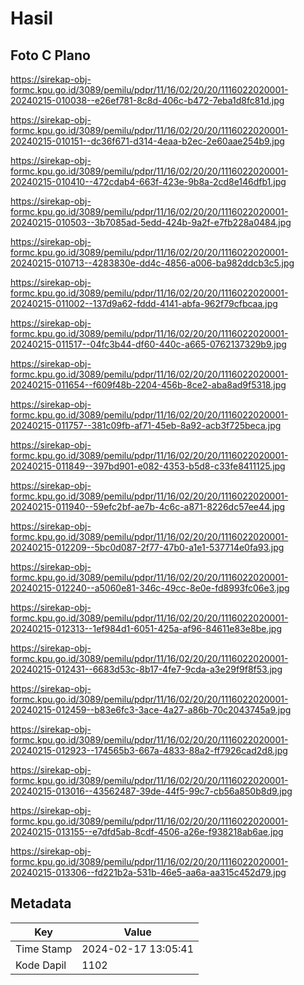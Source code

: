 # Hasil

## Foto C Plano

https://sirekap-obj-formc.kpu.go.id/3089/pemilu/pdpr/11/16/02/20/20/1116022020001-20240215-010038--e26ef781-8c8d-406c-b472-7eba1d8fc81d.jpg

https://sirekap-obj-formc.kpu.go.id/3089/pemilu/pdpr/11/16/02/20/20/1116022020001-20240215-010151--dc36f671-d314-4eaa-b2ec-2e60aae254b9.jpg

https://sirekap-obj-formc.kpu.go.id/3089/pemilu/pdpr/11/16/02/20/20/1116022020001-20240215-010410--472cdab4-663f-423e-9b8a-2cd8e146dfb1.jpg

https://sirekap-obj-formc.kpu.go.id/3089/pemilu/pdpr/11/16/02/20/20/1116022020001-20240215-010503--3b7085ad-5edd-424b-9a2f-e7fb228a0484.jpg

https://sirekap-obj-formc.kpu.go.id/3089/pemilu/pdpr/11/16/02/20/20/1116022020001-20240215-010713--4283830e-dd4c-4856-a006-ba982ddcb3c5.jpg

https://sirekap-obj-formc.kpu.go.id/3089/pemilu/pdpr/11/16/02/20/20/1116022020001-20240215-011002--137d9a62-fddd-4141-abfa-962f79cfbcaa.jpg

https://sirekap-obj-formc.kpu.go.id/3089/pemilu/pdpr/11/16/02/20/20/1116022020001-20240215-011517--04fc3b44-df60-440c-a665-0762137329b9.jpg

https://sirekap-obj-formc.kpu.go.id/3089/pemilu/pdpr/11/16/02/20/20/1116022020001-20240215-011654--f609f48b-2204-456b-8ce2-aba8ad9f5318.jpg

https://sirekap-obj-formc.kpu.go.id/3089/pemilu/pdpr/11/16/02/20/20/1116022020001-20240215-011757--381c09fb-af71-45eb-8a92-acb3f725beca.jpg

https://sirekap-obj-formc.kpu.go.id/3089/pemilu/pdpr/11/16/02/20/20/1116022020001-20240215-011849--397bd901-e082-4353-b5d8-c33fe8411125.jpg

https://sirekap-obj-formc.kpu.go.id/3089/pemilu/pdpr/11/16/02/20/20/1116022020001-20240215-011940--59efc2bf-ae7b-4c6c-a871-8226dc57ee44.jpg

https://sirekap-obj-formc.kpu.go.id/3089/pemilu/pdpr/11/16/02/20/20/1116022020001-20240215-012209--5bc0d087-2f77-47b0-a1e1-537714e0fa93.jpg

https://sirekap-obj-formc.kpu.go.id/3089/pemilu/pdpr/11/16/02/20/20/1116022020001-20240215-012240--a5060e81-346c-49cc-8e0e-fd8993fc06e3.jpg

https://sirekap-obj-formc.kpu.go.id/3089/pemilu/pdpr/11/16/02/20/20/1116022020001-20240215-012313--1ef984d1-6051-425a-af96-84611e83e8be.jpg

https://sirekap-obj-formc.kpu.go.id/3089/pemilu/pdpr/11/16/02/20/20/1116022020001-20240215-012431--6683d53c-8b17-4fe7-9cda-a3e29f9f8f53.jpg

https://sirekap-obj-formc.kpu.go.id/3089/pemilu/pdpr/11/16/02/20/20/1116022020001-20240215-012459--b83e6fc3-3ace-4a27-a86b-70c2043745a9.jpg

https://sirekap-obj-formc.kpu.go.id/3089/pemilu/pdpr/11/16/02/20/20/1116022020001-20240215-012923--174565b3-667a-4833-88a2-ff7926cad2d8.jpg

https://sirekap-obj-formc.kpu.go.id/3089/pemilu/pdpr/11/16/02/20/20/1116022020001-20240215-013016--43562487-39de-44f5-99c7-cb56a850b8d9.jpg

https://sirekap-obj-formc.kpu.go.id/3089/pemilu/pdpr/11/16/02/20/20/1116022020001-20240215-013155--e7dfd5ab-8cdf-4506-a26e-f938218ab6ae.jpg

https://sirekap-obj-formc.kpu.go.id/3089/pemilu/pdpr/11/16/02/20/20/1116022020001-20240215-013306--fd221b2a-531b-46e5-aa6a-aa315c452d79.jpg


## Metadata

| Key        | Value               |
| ---------- | ------------------- |
| Time Stamp | 2024-02-17 13:05:41 |
| Kode Dapil | 1102                |



